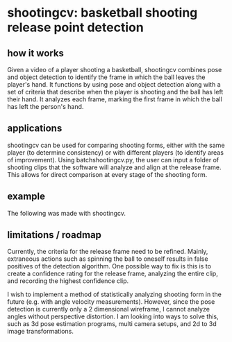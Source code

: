 # shootingcv: basketball shooting release point detection
## how it works

Given a video of a player shooting a basketball, shootingcv combines pose and object detection to identify the frame in which the ball leaves the player's hand. It functions by using pose and object detection along with a set of criteria that describe when the player is shooting and the ball has left their hand. It analyzes each frame, marking the first frame in which the ball has left the person's hand.

## applications

shootingcv can be used for comparing shooting forms, either with the same player (to determine consistency) or with different players (to identify areas of improvement). Using batchshootingcv.py, the user can input a folder of shooting clips that the software will analyze and align at the release frame. This allows for direct comparison at every stage of the shooting form.

## example

The following was made with shootingcv.
[](resources/output.gif)

## limitations / roadmap

Currently, the criteria for the release frame need to be refined. Mainly, extraneous actions such as spinning the ball to oneself results in false positives of the detection algorithm. One possible way to fix is this is to create a confidence rating for the release frame, analyzing the entire clip, and recording the highest confidence clip.

I wish to implement a method of statistically analyzing shooting form in the future (e.g. with angle velocity measurements). However, since the pose detection is currently only a 2 dimensional wireframe, I cannot analyze angles without perspective distortion. I am looking into ways to solve this, such as 3d pose estimation programs, multi camera setups, and 2d to 3d image transformations.
